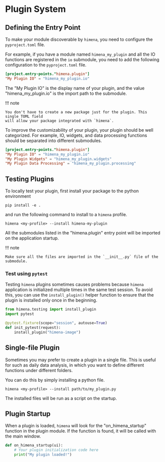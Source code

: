 # Plugin System

## Defining the Entry Point

To make your module discoverable by `himena`, you need to configure the `pyproject.toml`
file.

For example, if you have a module named `himena_my_plugin` and all the IO functions are
registered in the `io` submodule, you need to add the following configuration to the
`pyproject.toml` file.

``` toml hl_lines="2"
[project.entry-points."himena.plugin"]
"My Plugin IO" = "himena_my_plugin.io"
```

The "My Plugin IO" is the display name of your plugin, and the value "himena_my_plugin.io"
is the import path to the submodule.

!!! note

    You don't have to create a new package just for the plugin. This single TOML field
    will allow your package integrated with `himena`.

To improve the customizability of your plugin, your plugin should be well categorized.
For example, IO, widgets, and data processing functions should be separated into
different submodules.

``` toml
[project.entry-points."himena.plugin"]
"My Plugin IO" = "himena_my_plugin.io"
"My Plugin Widgets" = "himena_my_plugin.widgets"
"My Plugin Data Processing" = "himena_my_plugin.processing"
```

## Testing Plugins

To locally test your plugin, first install your package to the python environment

```shell
pip install -e .
```

and run the following command to install to a `himena` profile.

```shell
himena <my-profile> --install himena-my-plugin
```

All the submodules listed in the "himena.plugin" entry point will be imported on the
application startup.

!!! note

    Make sure all the files are imported in the `__init__.py` file of the submodule.

### Test using `pytest`

Testing `himena` plugins sometimes causes problems because `himena` application is
initialized multiple times in the same test session.
To avoid this, you can use the `install_plugin()` helper function to ensure that the
plugin is installed only once in the beginning.

```python title="tests/conftest.py"
from himena.testing import install_plugin
import pytest

@pytest.fixture(scope="session", autouse=True)
def init_pytest(request):
    install_plugin("himena-image")
```

## Single-file Plugin

Sometimes you may prefer to create a plugin in a single file. This is useful for such as
daily data analysis, in which you want to define different functions under different
folders.

You can do this by simply installing a python file.

```shell
himena <my-profile> --install path/to/my_plugin.py
```

The installed files will be run as a script on the startup.

## Plugin Startup

When a plugin is loaded, `himena` will look for the "on_himena_startup" function in the
plugin module. If the function is found, it will be called with the main window.

```python
def on_himena_startup(ui):
    # Your plugin initialization code here
    print("My plugin loaded!")

```
